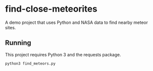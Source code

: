 # find-close-meteorites
A demo project that uses Python and NASA data to find nearby meteor sites.
## Running

This project requires Python 3 and the requests package.

`python3 find_meteors.py`
